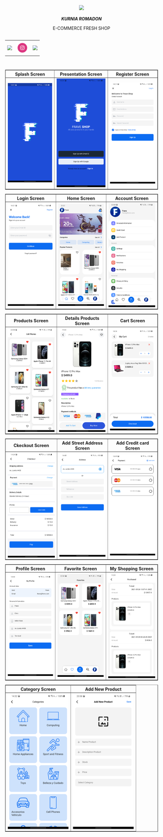 
<div align="center">

  ### <img src="https://avatars.githubusercontent.com/u/76232843?s=400&u=52234351df87372dea43a90243320f9e6a78e70c&v=4" height="100px"/> 

  ***KURNIA ROMADON***
</div>

<div align="center">
  E-COMMERCE FRESH SHOP
</div>

<br>
<table align="center">
    <tr>
        <th style="text-align:center">
            <a href="https://www.youtube.com/channel/UCrxnvy6V3Rw1hS5vfH5agQw">
                <img src="https://cdn.svgporn.com/logos/youtube-icon.svg" width="40">
            </a>
        </th>
        <th style="text-align:center">
            <a href="https://www.instagram.com/yuongdhan">
                <img src="https://github.com/aritraroy/social-icons/blob/master/instagram-icon.png?raw=true" width="40">
            </a>
        </th>
        <th style="text-align:center">
            <a href="#">
                <img src="https://cdn.svgporn.com/logos/google-gmail.svg" width="30">
            </a>
        </th>
    </tr>
</table>
<br>


<table border>
    <tr>
        <th style="text-align:center">Splash Screen</th>
        <th style="text-align:center">Presentation Screen</th>
        <th style="text-align:center">Register Screen</th>
    </tr>
    <tr>
        <td><img src="./Screenshot/splash.png" alt="" width="200"></td>
        <td><img src="./Screenshot/Screenshot_20210607-143121.png" alt="" width="200"></td>
        <td><img src="./Screenshot/Register.png" alt="" width="200"></td>
    <tr>
</table>

<table border>
    <tr>
        <th style="text-align:center">Login Screen</th>
        <th style="text-align:center">Home Screen</th>
        <th style="text-align:center">Account Screen</th>
    </tr>
    <tr>
        <td><img src="./Screenshot/Login.png" alt="" width="200"></td>
        <td><img src="./Screenshot/Home.png" alt="" width="200"></td>
        <td><img src="./Screenshot/Account.png" alt="" width="200"></td>
    <tr>
</table>

<table border>
    <tr>
        <th style="text-align:center">Products Screen</th>
        <th style="text-align:center">Details Products Screen</th>
        <th style="text-align:center">Cart Screen</th>
    </tr>
    <tr>
        <td><img src="./Screenshot/Products.png" alt="" width="200"></td>
        <td><img src="./Screenshot/DetailsProduct.png" alt="" width="200"></td>
        <td><img src="./Screenshot/Cart.png" alt="" width="200"></td>
    <tr>
</table>

<table border>
    <tr>
        <th style="text-align:center">Ckeckout Screen</th>
        <th style="text-align:center">Add Street Address Screen</th>
        <th style="text-align:center">Add Credit card Screen</th>
    </tr>
    <tr>
        <td><img src="./Screenshot/Ckeckout.png" alt="" width="200"></td>
        <td><img src="./Screenshot/Screenshot_20210607-144922.png" alt="" width="200"></td>
        <td><img src="./Screenshot/Screenshot_20210607-144929.png" alt="" width="200"></td>
    <tr>
</table>

<table border>
    <tr>
        <th style="text-align:center">Profile Screen</th>
        <th style="text-align:center">Favorite Screen</th>
        <th style="text-align:center">My Shopping Screen</th>
    </tr>
    <tr>
        <td><img src="./Screenshot/Screenshot_20210607-144850.png" alt="" width="200"></td>
        <td><img src="./Screenshot/Favorite.png" alt="" width="200"></td>
        <td><img src="./Screenshot/Shopping.png" alt="" width="200"></td>
    <tr>
</table>

<table border>
    <tr>
        <th style="text-align:center">Category Screen</th>
        <th style="text-align:center">Add New Product</th>
    </tr>
    <tr>
        <td><img src="./Screenshot/Category.png" alt="Category" width="200"></td>
        <td><img src="./Screenshot/add-new-product.png" alt="add-new-product" width="200"></td>
    <tr>
</table>








